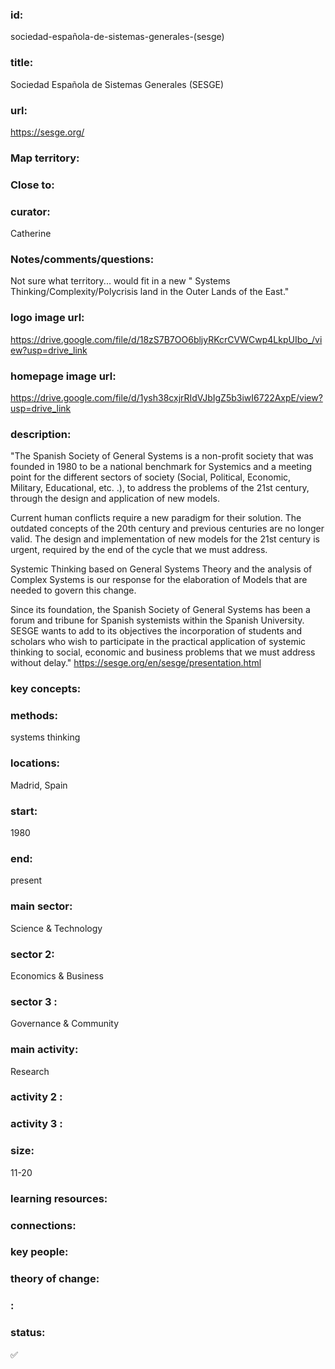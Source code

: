 ### id: 
  sociedad-española-de-sistemas-generales-(sesge)
### title: 
  Sociedad Española de Sistemas Generales (SESGE)
### url: 
  https://sesge.org/
### Map territory: 
  
### Close to: 
  
### curator: 
  Catherine
### Notes/comments/questions: 
  Not sure what territory... would fit in a new " Systems Thinking/Complexity/Polycrisis land in the Outer Lands of the East."
### logo image url: 
  https://drive.google.com/file/d/18zS7B7OO6bljyRKcrCVWCwp4LkpUIbo_/view?usp=drive_link
### homepage image url: 
  https://drive.google.com/file/d/1ysh38cxjrRIdVJbIgZ5b3iwI6722AxpE/view?usp=drive_link
### description: 
  "The Spanish Society of General Systems is a non-profit society that was founded in 1980 to be a national benchmark for Systemics and a meeting point for the different sectors of society (Social, Political, Economic, Military, Educational, etc. .), to address the problems of the 21st century, through the design and application of new models.

Current human conflicts require a new paradigm for their solution. The outdated concepts of the 20th century and previous centuries are no longer valid. The design and implementation of new models for the 21st century is urgent, required by the end of the cycle that we must address.

Systemic Thinking based on General Systems Theory and the analysis of Complex Systems is our response for the elaboration of Models that are needed to govern this change.

Since its foundation, the Spanish Society of General Systems has been a forum and tribune for Spanish systemists within the Spanish University. SESGE wants to add to its objectives the incorporation of students and scholars who wish to participate in the practical application of systemic thinking to social, economic and business problems that we must address without delay."
https://sesge.org/en/sesge/presentation.html 
### key concepts: 
  
### methods: 
  systems thinking
### locations: 
  Madrid, Spain
### start: 
  1980
### end: 
  present
### main sector: 
  Science & Technology
### sector 2: 
  Economics & Business
### sector 3 : 
  Governance & Community
### main activity: 
  Research
### activity 2 : 
  
### activity 3 : 
  
### size: 
  11-20
### learning resources: 
  
### connections: 
  
### key people: 
  
### theory of change: 
  
### : 
  
### status: 
  ✅
